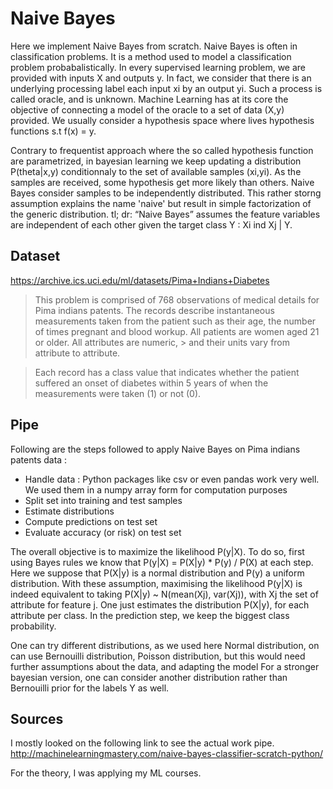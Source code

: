 # Naive Bayes 

Here we implement Naive Bayes from scratch. 
Naive Bayes is often in classification problems. It is a method used to model a classification problem probabalistically.
In every supervised learning problem, we are provided with inputs X and outputs y. In fact, we consider that there is an underlying processing label each input xi by an output yi.
Such a process is called oracle, and is unknown. Machine Learning has at its core the objective of connecting a model of the oracle to a set of data (X,y) provided. We usually consider a hypothesis space where lives hypothesis functions s.t f(x) = y.

Contrary to frequentist approach where the so called hypothesis function are parametrized, in bayesian learning we keep updating a distribution P(theta|x,y) conditionnaly to the set of available samples (xi,yi).
As the samples are received, some hypothesis get more likely than others. Naive Bayes consider samples to be independently distributed. This rather storng assumption explains the name 'naive' but result in simple factorization of the generic distribution.
tl; dr: “Naive Bayes” assumes the feature variables are independent of each other given the target class Y : Xi ind Xj | Y.

## Dataset 

https://archive.ics.uci.edu/ml/datasets/Pima+Indians+Diabetes

> This problem is comprised of 768 observations of medical details for Pima indians patents. The records describe instantaneous measurements taken from the patient such as their age, the number of times pregnant and blood workup. All patients are women aged 21 or older. All attributes are numeric, > and their units vary from attribute to attribute.

> Each record has a class value that indicates whether the patient suffered an onset of diabetes within 5 years of when the measurements were taken (1) or not (0).

## Pipe 

Following are the steps followed to apply Naive Bayes on Pima indians patents data : 

* Handle data : Python packages like csv or even pandas work very well. We used them in a numpy array form for computation purposes 
* Split set into training and test samples 
* Estimate  distributions
* Compute predictions on test set 
* Evaluate accuracy (or risk) on test set

The overall objective is to maximize the likelihood P(y|X).
To do so, first using Bayes rules we know that P(y|X) = P(X|y) * P(y) / P(X) at each step.
Here we suppose that P(X|y) is a normal distribution and P(y) a uniform distribution.
With these assumption, maximising the likelihood P(y|X) is indeed equivalent to taking P(X|y) ~ N(mean(Xj), var(Xj)), with Xj the set of attribute for feature j.
One just estimates the distribution P(X|y), for each attribute per class. 
In the prediction step, we keep the biggest class probability.

One can try different distributions, as we used here Normal distribution, on can use Bernouilli distribution, Poisson distribution, but this would need further assumptions about the data, and adapting the model
For a stronger bayesian version, one can consider another distribution rather than Bernouilli prior for the labels Y as well.

## Sources

I mostly looked on the following link to see the actual work pipe. 
http://machinelearningmastery.com/naive-bayes-classifier-scratch-python/

For the theory, I was applying my ML courses.